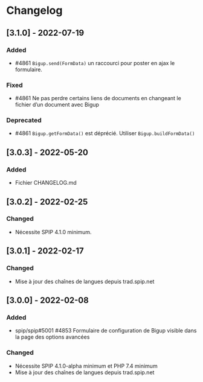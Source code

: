 # Changelog

## [3.1.0] - 2022-07-19

### Added

- #4861 `Bigup.send(FormData)` un raccourci pour poster en ajax le formulaire.

### Fixed

- #4861 Ne pas perdre certains liens de documents en changeant le fichier d’un document avec Bigup

### Deprecated

- #4861 `Bigup.getFormData()` est déprécié. Utiliser `Bigup.buildFormData()`


## [3.0.3] - 2022-05-20

### Added

- Fichier CHANGELOG.md


## [3.0.2] - 2022-02-25

### Changed

- Nécessite SPIP 4.1.0 minimum.


## [3.0.1] - 2022-02-17

### Changed

- Mise à jour des chaînes de langues depuis trad.spip.net


## [3.0.0] - 2022-02-08

### Added

- spip/spip#5001 #4853 Formulaire de configuration de Bigup visible dans la page des options avancées

### Changed

- Nécessite SPIP 4.1.0-alpha minimum et PHP 7.4 minimum
- Mise à jour des chaînes de langues depuis trad.spip.net
